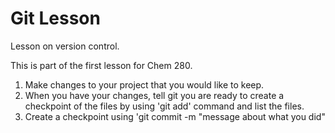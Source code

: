 # Git Lesson

Lesson on version control.

This is part of the first lesson for Chem 280.

1. Make changes to your project that you would like to keep.
2. When you have your changes, tell git you are ready to create a checkpoint of the files by using 'git add' command and list the files.
3. Create a checkpoint using 'git commit -m "message about what you did"